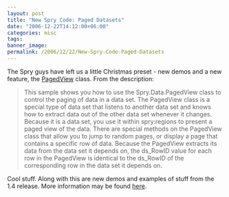 ```yaml
---
layout: post
title: "New Spry Code: Paged Datasets"
date: "2006-12-22T14:12:00+06:00"
categories: misc 
tags: 
banner_image: 
permalink: /2006/12/22/New-Spry-Code-Paged-Datasets
---
```


The Spry guys have left us a little Christmas preset - new demos and a new feature, the <a href="http://labs.adobe.com/technologies/spry/samples/data_region/SpryPagedViewSample.html">PagedView</a> class. From the description:

<blockquote>
This sample shows you how to use the Spry.Data.PagedView class to control the paging of data in a data set. The PagedView class is a special type of data set that listens to another data set and knows how to extract data out of the other data set whenever it changes. Because it is a data set, you use it within spry:regions to present a paged view of the data. There are special methods on the PagedView class that allow you to jump to random pages, or display a page that contains a specific row of data. Because the PagedView extracts its data from the data set it depends on, the ds_RowID value for each row in the PagedView is identical to the ds_RowID of the corresponding row in the data set it depends on.
</blockquote>

Cool stuff. Along with this are new demos and examples of stuff from the 1.4 release. More information may be found <a href="http://www.adobe.com/cfusion/webforums/forum/messageview.cfm?forumid=72&catid=602&threadid=1226651&enterthread=y">here</a>.